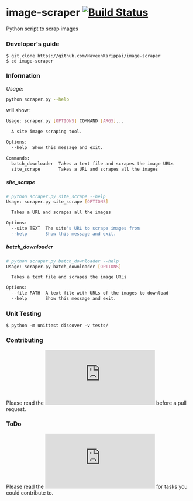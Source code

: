 # image-scraper [![Build Status](https://travis-ci.org/nathanIL/image-scraper.svg)](https://travis-ci.org/nathanIL/image-scraper)
Python script to scrap images 

### Developer's guide
```
$ git clone https://github.com/NaveenKarippai/image-scraper
$ cd image-scraper
```

### Information
_Usage:_
```Bash
python scraper.py --help
```
will show:
```Bash
Usage: scraper.py [OPTIONS] COMMAND [ARGS]...

  A site image scraping tool.

Options:
  --help  Show this message and exit.

Commands:
  batch_downloader  Takes a text file and scrapes the image URLs
  site_scrape       Takes a URL and scrapes all the images
```
##### site_scrape
```Bash
# python scraper.py site_scrape --help
Usage: scraper.py site_scrape [OPTIONS]

  Takes a URL and scrapes all the images

Options:
  --site TEXT  The site's URL to scrape images from
  --help       Show this message and exit.
```
##### batch_downloader
```Bash
# python scraper.py batch_downloader --help
Usage: scraper.py batch_downloader [OPTIONS]

  Takes a text file and scrapes the image URLs

Options:
  --file PATH  A text file with URLs of the images to download
  --help       Show this message and exit.

```

### Unit Testing
`$ python -m unittest discover -v tests/`

### Contributing
Please read the ![contributor's guide](https://github.com/NaveenKarippai/image-scraper/blob/master/CONTRIBUTING.md) before a pull request.

### ToDo
Please read the ![ToDo list](https://github.com/NaveenKarippai/image-scraper/blob/master/TODO.md) for tasks you could contribute to.
